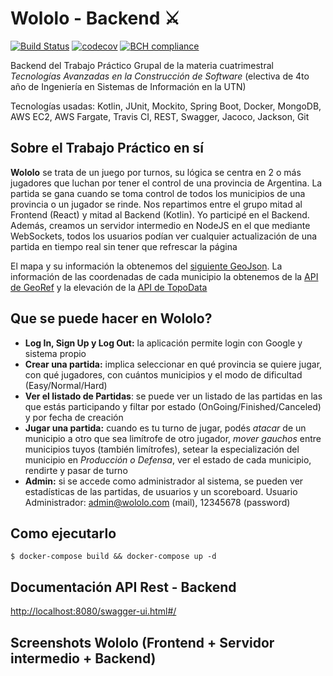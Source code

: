 # Wololo - Backend :crossed_swords:
[![Build Status](https://travis-ci.com/Tp-Tacs/TP-TACS.svg?token=4w7szGidZvKbpas7n4iA&branch=master)](https://travis-ci.com/Tp-Tacs/TP-TACS) [![codecov](https://codecov.io/gh/Tp-Tacs/TP-TACS/branch/master/graph/badge.svg)](https://codecov.io/gh/Tp-Tacs/TP-TACS) [![BCH compliance](https://bettercodehub.com/edge/badge/Tp-Tacs/TP-TACS?branch=master)](https://bettercodehub.com/)

Backend del Trabajo Práctico Grupal de la materia cuatrimestral _Tecnologías Avanzadas en la Construcción de Software_ (electiva de 4to año de Ingeniería en Sistemas de Información en la UTN)

Tecnologías usadas: Kotlin, JUnit, Mockito, Spring Boot, Docker, MongoDB, AWS EC2, AWS Fargate, Travis CI, REST, Swagger, Jacoco, Jackson, Git

## Sobre el Trabajo Práctico en sí

**Wololo** se trata de un juego por turnos, su lógica se centra en 2 o más jugadores que luchan por tener el control de una provincia de Argentina. La partida se gana cuando se toma control de todos los municipios de una provincia o un jugador se rinde.
Nos repartimos entre el grupo mitad al Frontend (React) y mitad al Backend (Kotlin). Yo participé en el Backend. Además, creamos un servidor intermedio en NodeJS en el que mediante WebSockets, todos los usuarios podían ver cualquier actualización de una partida en tiempo real sin tener que refrescar la página 

El mapa y su información la obtenemos del [siguiente GeoJson](/src/main/resources/departamentos-argentina.json). La información de las coordenadas de cada municipio la obtenemos de la [API de GeoRef](https://apis.datos.gob.ar) y la elevación de la [API de TopoData](https://www.opentopodata.org/)

## Que se puede hacer en Wololo?
* **Log In, Sign Up y Log Out:** la aplicación permite login con Google y sistema propio
* **Crear una partida:** implica seleccionar en qué provincia se quiere jugar, con qué jugadores, con cuántos municipios y el modo de dificultad (Easy/Normal/Hard)
* **Ver el listado de Partidas**: se puede ver un listado de las partidas en las que estás participando y filtar por estado (OnGoing/Finished/Canceled) y por fecha de creación
* **Jugar una partida:** cuando es tu turno de jugar, podés *atacar* de un municipio a otro que sea limítrofe de otro jugador, *mover gauchos* entre municipios tuyos (también limítrofes), setear la especialización del municipio en *Producción o Defensa*, ver el estado de cada municipio, rendirte y pasar de turno
* **Admin:** si se accede como administrador al sistema, se pueden ver estadísticas de las partidas, de usuarios y un scoreboard. Usuario Administrador: admin@wololo.com (mail), 12345678 (password)

## Como ejecutarlo
```
$ docker-compose build && docker-compose up -d
```

## Documentación API Rest - Backend
[http://localhost:8080/swagger-ui.html#/](http://localhost:8080/swagger-ui.html#/)

## Screenshots Wololo (Frontend + Servidor intermedio + Backend)


